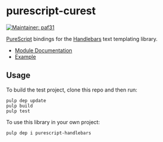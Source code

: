 # purescript-curest

[![Maintainer: paf31](https://img.shields.io/badge/maintainer-curest0x1021-lightgrey.svg)](https://github.com/curest0x1021) 

[PureScript](http://www.purescript.org/) bindings for the [Handlebars](http://handlebarsjs.com/) text templating library.

- [Module Documentation](docs/Text/Handlebars.md)
- [Example](test/Main.purs)

## Usage

To build the test project, clone this repo and then run:

    pulp dep update
    pulp build
    pulp test

To use this library in your own project:

    pulp dep i purescript-handlebars
